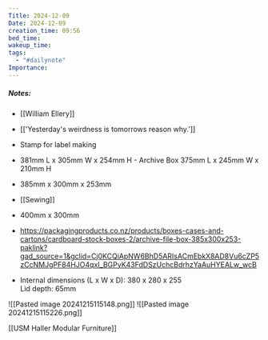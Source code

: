```yaml
---
Title: 2024-12-09
Date: 2024-12-09
creation_time: 09:56
bed_time: 
wakeup_time: 
tags:
  - "#dailynote"
Importance:
---
```

##### Notes:
- [[William Ellery]]
- [['Yesterday's weirdness is tomorrows reason why.']]
- Stamp for label making
- 381mm L x 305mm W x 254mm H - Archive Box
  375mm L x 245mm W x 210mm H
- 385mm x 300mm x 253mm
- [[Sewing]]
- 400mm x 300mm
- https://packagingproducts.co.nz/products/boxes-cases-and-cartons/cardboard-stock-boxes-2/archive-file-box-385x300x253-paklink?gad_source=1&gclid=Cj0KCQiApNW6BhD5ARIsACmEbkX8AD8Vu6cZP5zCcNMJgPF84HJO4qxI_BGPyK43FdDSzUchcBdrhzYaAuHYEALw_wcB

- Internal dimensions (L x W x D): 380 x 280 x 255  
Lid depth: 65mm

![[Pasted image 20241215115148.png]]
![[Pasted image 20241215115226.png]]


[[USM Haller Modular Furniture]]
